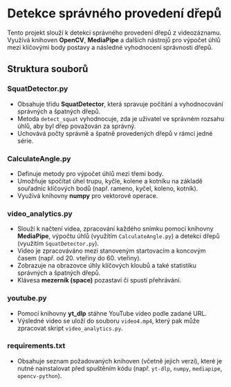 # Detekce správného provedení dřepů

Tento projekt slouží k detekci správného provedení dřepů z videozáznamu. Využívá knihoven **OpenCV**, **MediaPipe** a dalších nástrojů pro výpočet úhlů mezi klíčovými body postavy a následné vyhodnocení správnosti dřepů.

## Struktura souborů

### SquatDetector.py
- Obsahuje třídu **SquatDetector**, která spravuje počítání a vyhodnocování správných a špatných dřepů.  
- Metoda `detect_squat` vyhodnocuje, zda je uživatel ve správném rozsahu úhlů, aby byl dřep považován za správný.  
- Uchovává počty správně a špatně provedených dřepů v rámci jedné série.  

### CalculateAngle.py
- Definuje metody pro výpočet úhlů mezi třemi body.  
- Umožňuje spočítat úhel trupu, kyčle, kolene a kotníku na základě souřadnic klíčových bodů (např. rameno, kyčel, koleno, kotník).  
- Využívá knihovny **numpy** pro vektorové operace.  

### video_analytics.py
- Slouží k načtení videa, zpracování každého snímku pomocí knihovny **MediaPipe**, výpočtu úhlů (využitím `CalculateAngle.py`) a detekci dřepů (využitím `SquatDetector.py`).  
- Video je zpracováváno mezi stanoveným startovacím a koncovým časem (např. od 20. vteřiny do 60. vteřiny).  
- Zobrazuje na obrazovce úhly klíčových kloubů a také statistiku správných a špatných dřepů.  
- Klávesa **mezerník (space)** pozastaví či spustí přehrávání.  

### youtube.py
- Pomocí knihovny **yt_dlp** stáhne YouTube video podle zadané URL.  
- Výsledné video se uloží do souboru `video4.mp4`, který pak může zpracovat skript `video_analytics.py`.  

### requirements.txt
- Obsahuje seznam požadovaných knihoven (včetně jejich verzí), které je nutné nainstalovat před spuštěním kódu (např. `yt-dlp`, `numpy`, `mediapipe`, `opencv-python`).

